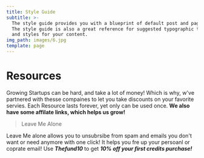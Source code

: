 ```yaml
---
title: Style Guide
subtitle: >-
  The style guide provides you with a blueprint of default post and page styles.
  The style guide is also a great reference for suggested typographic treatment
  and styles for your content.
img_path: images/6.jpg
template: page
---
```

# Resources

Growing Startups can be hard, and take a lot of money! Which is why, w've partnered with thesse compaines to let you take discounts on your favorite servies. Each Resource lasts forever, yet only can be used once. **We also have some affilate links, which helps us grow!**




> Leave Me Alone

Leave Me alone allows you to unsubrsibe from spam and emails you don't want  or need anymore with one click! It helps you fre up your persoanl or coprate email! Use ***Thefund10*** to get ***10% off your first credits purchase!***